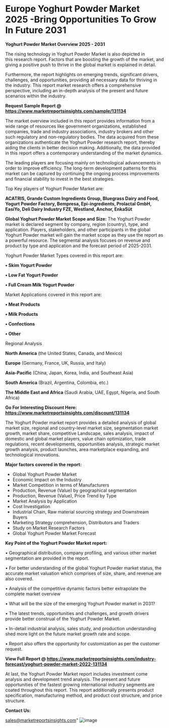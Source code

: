 # Europe Yoghurt Powder Market 2025 -Bring Opportunities To Grow In Future 2031

<Strong> Yoghurt Powder Market Overview 2025 - 2031</strong>

The rising technology in Yoghurt Powder Market is also depicted in this research report. Factors that are boosting the growth of the market, and giving a positive push to thrive in the global market is explained in detail.

Furthermore, the report highlights on emerging trends, significant drivers, challenges, and opportunities, providing all necessary data for thriving in the industry. This report market research offers a comprehensive perspective, including an in-depth analysis of the present and future scenarios within the industry.

<strong>Request Sample Report @ <a href=https://www.marketreportsinsights.com/sample/131134>https://www.marketreportsinsights.com/sample/131134</a></strong>

The market overview included in this report provides information from a wide range of resources like government organizations, established companies, trade and industry associations, industry brokers and other such regulatory and non-regulatory bodies. The data acquired from these organizations authenticate the Yoghurt Powder research report, thereby aiding the clients in better decision making. Additionally, the data provided in this report offers a contemporary understanding of the market dynamics.

The leading players are focusing mainly on technological advancements in order to improve efficiency. The long-term development patterns for this market can be captured by continuing the ongoing process improvements and financial stability to invest in the best strategies.

Top Key players of Yoghurt Powder Market are:

<strong>ACATRIS, Grande Custom Ingredients Group, Bluegrass Dairy and Food, Yogurt Powder Factory, Bempresa, Epi-ingredients, Prolactal GmbH, EasiYo, Deli Dairy Industry FZE, Westland, Anchor, EnkaSüt</strong>

<strong><b>Global Yoghurt Powder Market Scope and Size:</b></strong>
The Yoghurt Powder market is declared segment by company, region (country), type, and application. Players, stakeholders, and other participants in the global Yoghurt Powder market will gain the market scope as they use the report as a powerful resource. The segmental analysis focuses on revenue and product by type and application and the forecast period of 2025-2031.

Yoghurt Powder Market Types covered in this report are:

<strong>• Skim Yogurt Powder

• Low Fat Yogurt Powder

• Full Cream Milk Yogurt Powder</strong>

Market Applications covered in this report are:

<strong>• Meat Products

• Milk Products

• Confections

• Other</strong> 

Regional Analysis

<strong>North America</strong> (the United States, Canada, and Mexico)

<strong>Europe</strong> (Germany, France, UK, Russia, and Italy)

<strong>Asia-Pacific</strong> (China, Japan, Korea, India, and Southeast Asia)

<strong>South America</strong> (Brazil, Argentina, Colombia, etc.)

<strong>The Middle East and Africa</strong> (Saudi Arabia, UAE, Egypt, Nigeria, and South Africa)

<strong>Go For Interesting Discount Here: <a href=https://www.marketreportsinsights.com/discount/131134>https://www.marketreportsinsights.com/discount/131134</a></strong>

The Yoghurt Powder market report provides a detailed analysis of global market size, regional and country-level market size, segmentation market growth, market share, competitive Landscape, sales analysis, impact of domestic and global market players, value chain optimization, trade regulations, recent developments, opportunities analysis, strategic market growth analysis, product launches, area marketplace expanding, and technological innovations.

<strong><b>Major factors covered in the report:</b></strong>
<ul>
  <li>Global Yoghurt Powder Market </li>
  <li>Economic Impact on the Industry</li>
  <li>Market Competition in terms of Manufacturers</li>
  <li>Production, Revenue (Value) by geographical segmentation</li>
  <li>Production, Revenue (Value), Price Trend by Type</li>
  <li>Market Analysis by Application</li>
  <li>Cost Investigation</li>
  <li>Industrial Chain, Raw material sourcing strategy and Downstream Buyers</li>
  <li>Marketing Strategy comprehension, Distributors and Traders</li>
  <li>Study on Market Research Factors</li>
  <li>Global Yoghurt Powder Market Forecast</li>
</ul>

<strong><b>Key Point of the Yoghurt Powder Market report:</b></strong>

• Geographical distribution, company profiling, and various other market segmentation are provided in the report.

• For better understanding of the global Yoghurt Powder market status, the accurate market valuation which comprises of size, share, and revenue are also covered.

• Analysis of the competitive dynamic factors better extrapolate the complete market overview

• What will be the size of the emerging Yoghurt Powder market in 2031?

• The latest trends, opportunities and challenges, and growth drivers provide better construal of the Yoghurt Powder Market.

• In-detail industrial analysis, sales study, and production understanding shed more light on the future market growth rate and scope.

• Report also offers the opportunity for customization as per the customer request.

<strong><b>View Full Report @ <a href=https://www.marketreportsinsights.com/industry-forecast/yoghurt-powder-market-2022-131134>https://www.marketreportsinsights.com/industry-forecast/yoghurt-powder-market-2022-131134</a></b></strong>


At last, the Yoghurt Powder Market report includes investment come analysis and development trend analysis. The present and future opportunities of the fastest growing international industry segments are coated throughout this report. This report additionally presents product specification, manufacturing method, and product cost structure, and price structure.

<strong>Contact Us:</strong>

sales@marketreportsinsights.com"
![image](https://github.com/user-attachments/assets/014c9a10-895b-4a45-bb12-07a7f26722e3)
